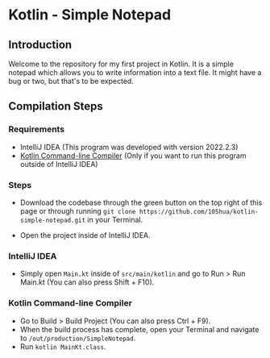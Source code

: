 # Kotlin - Simple Notepad

## Introduction
Welcome to the repository for my first project in Kotlin. It is a
simple notepad which allows you to write information into a text file.
It might have a bug or two, but that's to be expected.

## Compilation Steps

### Requirements
- IntelliJ IDEA (This program was developed with version 2022.2.3)
- [Kotlin Command-line Compiler](https://kotlinlang.org/docs/command-line.html) (Only if you want to run this program outside of IntelliJ IDEA)

### Steps

- Download the codebase through the green button on the top right of
this page or through running `git clone https://github.com/105hua/kotlin-simple-notepad.git` in your Terminal.

- Open the project inside of IntelliJ IDEA.

### IntelliJ IDEA

- Simply open `Main.kt` inside of `src/main/kotlin` and go to Run >
Run Main.kt (You can also press Shift + F10).

### Kotlin Command-line Compiler

- Go to Build > Build Project (You can also press Ctrl + F9).
- When the build process has complete, open your Terminal and
navigate to `/out/production/SimpleNotepad`.
- Run `kotlin MainKt.class`.